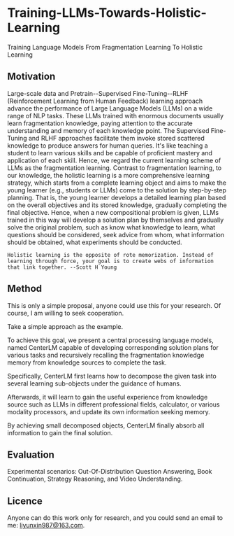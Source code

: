 # Training-LLMs-Towards-Holistic-Learning
Training Language Models From Fragmentation Learning To Holistic Learning

## Motivation
Large-scale data and Pretrain--Supervised Fine-Tuning--RLHF (Reinforcement Learning from Human Feedback) learning approach advance the performance of Large Language Models (LLMs) on a wide range of NLP tasks. These LLMs trained with enormous documents usually learn fragmentation knowledge, paying attention to the accurate understanding and memory of each knowledge point. The Supervised Fine-Tuning and RLHF approaches facilitate them invoke stored scattered knowledge to produce answers for human queries. It's like teaching a student to learn various skills and be capable of proficient mastery and application of each skill. Hence, we regard the current learning scheme of LLMs as the fragmentation learning. Contrast to fragmentation learning, to our knowledge, the holistic learning is a more comprehensive learning strategy, which starts from a complete learning object and aims to make the young learner (e.g., students or LLMs) come to the solution by step-by-step planning. That is, the young learner develops a detailed learning plan based on the overall objectives and its stored knowledge, gradually completing the final objective. Hence, when a new compositional problem is given, LLMs trained in this way will develop a solution plan by themselves and gradually solve the original problem, such as know what knowledge to learn, what questions should be considered, seek advice from whom, what information should be obtained, what experiments should be conducted.

```
Holistic learning is the opposite of rote memorization. Instead of learning through force, your goal is to create webs of information that link together. --Scott H Young
```

## Method

This is only a simple proposal, anyone could use this for your research. Of course, I am willing to seek cooperation.

Take a simple approach as the example.

To achieve this goal, we present a central processing language models, named CenterLM capable of developing corresponding solution plans for various tasks and recursively recalling the fragmentation knowledge memory from knowledge sources to complete the task. 

Specifically, CenterLM first learns how to decompose the given task into several learning sub-objects under the guidance of humans. 

Afterwards, it will learn to gain the useful experience from knowledge source such as LLMs in different professional fields, calculator, or various modality processors, and update its own information seeking memory. 

By achieving small decomposed objects, CenterLM finally absorb all information to gain the final solution. 


## Evaluation

Experimental scenarios: Out-Of-Distribution Question Answering, Book Continuation, Strategy Reasoning, and Video Understanding.

## Licence

Anyone can do this work only for research, and you could send an email to me: liyunxin987@163.com. 
